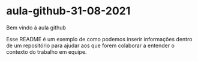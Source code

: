 # aula-github-31-08-2021

Bem vindo à aula github 

Esse README é um exemplo de como podemos inserir informações dentro de um repositório para ajudar aos que forem colaborar a entender o contexto do trabalho em equipe.